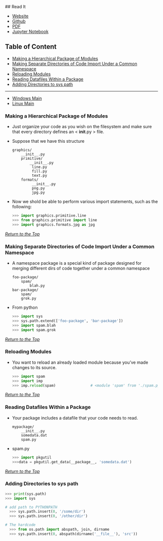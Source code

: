 <link rel="stylesheet" href="style.css">
## Read It

- [Website](https://www.pythoncheatsheet.org)
- [Github](https://github.com/wilfredinni/python-cheatsheet)
- [PDF](https://github.com/wilfredinni/Python-cheatsheet/raw/master/python_cheat_sheet.pdf)
- [Jupyter Notebook](https://mybinder.org/v2/gh/wilfredinni/python-cheatsheet/master?filepath=jupyter_notebooks)

## Table of Content

- [Making a Hierarchical Package of Modules](#making-a-hierarchical-package-of-modules)
- [Making Separate Directories of Code Import Under a Common Namespace](#making-separate-directories-of-code-import-under-a-common-namespace)
- [Reloading Modules](#reloading-modules)
- [Reading Datafiles Within a Package](#reading-datafiles-within-a-package)
- [Adding Directories to sys path](#adding-directories-to-sys-path)

***

- [Windows Main](file:///D:/my_Folder/backups/python/py_cheatsheet/markdown/main.md)
- [Linux Main](file:///home/dabve/python/py_cheatsheet/markdown/main.md)

### Making a Hierarchical Package of Modules

- Just organize your code as you wish on the filesystem and make sure that every directory defines an < __init__.py > file.
- Suppose that we have this structure
    ```
    graphics/
        __init__.py
        primitive/
            __init__.py
             line.py
             fill.py
             text.py
        formats/
             __init__.py
             png.py
             jpg.py
    ```
- Now we shold be able to perform various import statements, such as the following:

    ```python
    >>> import graphics.primitive.line
    >>> from graphics.primitive import line
    >>> import graphics.formats.jpg as jpg
    ```

[*Return to the Top*](#table-of-content)

### Making Separate Directories of Code Import Under a Common Namespace

- A namespace package is a special kind of package designed for merging different dirs of code together under a common namespace

    ```
    foo-package/
        spam/
            blah.py
    bar-package/
        spam/
        grok.py
    ```

- From python
    ```python
    >>> import sys
    >>> sys.path.extend(['foo-package', 'bar-package'])
    >>> import spam.blah
    >>> import spam.grok
    ```

[*Return to the Top*](#table-of-content)

### Reloading Modules

- You want to reload an already loaded module because you’ve made changes to its source.

    ```python
    >>> import spam
    >>> import imp
    >>> imp.reload(spam)                # <module 'spam' from './spam.py'>
    ```

[*Return to the Top*](#table-of-content)

### Reading Datafiles Within a Package

- Your package includes a datafile that your code needs to read.

    ```
    mypackage/
        __init__.py
        somedata.dat
        spam.py
    ```

- spam.py

    ```python
    >>> import pkgutil
    >>>data = pkgutil.get_data(__package__, 'somedata.dat')

    ```

[*Return to the Top*](#table-of-content)

### Adding Directories to sys path

```python
>>> print(sys.path)
>>> import sys

# add path to PYTHONPATH
  >>> sys.path.insert(0, '/some/dir')
  >>> sys.path.insert(0, '/other/dir')

# The hardcode
  >>> from os.path import abspath, join, dirname
  >>> sys.path.insert(0, abspath(dirname('__file__'), 'src'))
```
